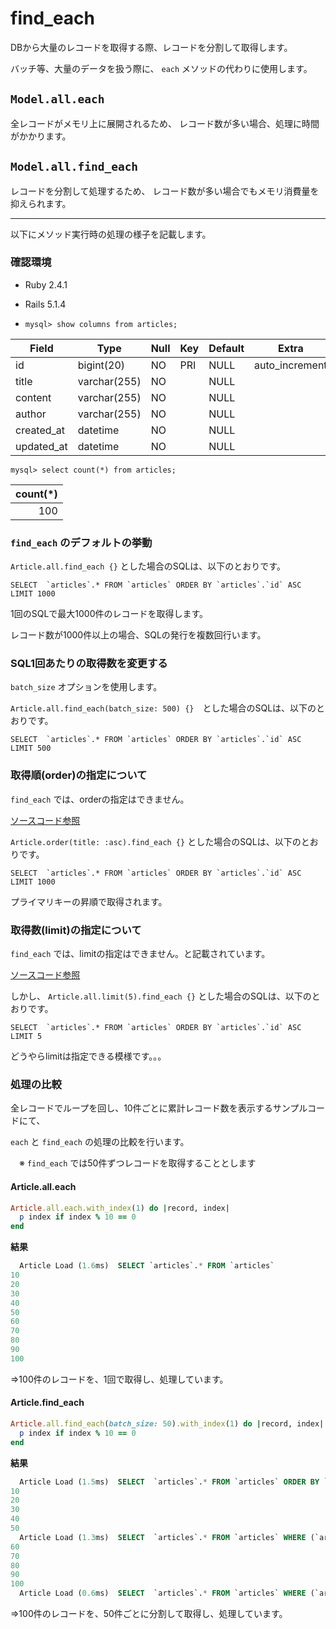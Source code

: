 # find_each

DBから大量のレコードを取得する際、レコードを分割して取得します。

バッチ等、大量のデータを扱う際に、 `each` メソッドの代わりに使用します。

## `Model.all.each`

全レコードがメモリ上に展開されるため、
レコード数が多い場合、処理に時間がかかります。

## `Model.all.find_each`

レコードを分割して処理するため、
レコード数が多い場合でもメモリ消費量を抑えられます。

---

以下にメソッド実行時の処理の様子を記載します。

### 確認環境

- Ruby 2.4.1

- Rails 5.1.4

- `mysql> show columns from articles;`

| Field      | Type         | Null | Key | Default | Extra          |
|------------|--------------|------|-----|---------|----------------|
| id         | bigint(20)   | NO   | PRI | NULL    | auto_increment |
| title      | varchar(255) | NO   |     | NULL    |                |
| content    | varchar(255) | NO   |     | NULL    |                |
| author     | varchar(255) | NO   |     | NULL    |                |
| created_at | datetime     | NO   |     | NULL    |                |
| updated_at | datetime     | NO   |     | NULL    |                |

`mysql> select count(*) from articles;`

| count(*) |
|---------:|
|      100 |

### `find_each` のデフォルトの挙動

`Article.all.find_each {}` とした場合のSQLは、以下のとおりです。

`` SELECT  `articles`.* FROM `articles` ORDER BY `articles`.`id` ASC LIMIT 1000 ``

1回のSQLで最大1000件のレコードを取得します。

レコード数が1000件以上の場合、SQLの発行を複数回行います。

### SQL1回あたりの取得数を変更する

`batch_size` オプションを使用します。

`Article.all.find_each(batch_size: 500) {}`　とした場合のSQLは、以下のとおりです。

``SELECT  `articles`.* FROM `articles` ORDER BY `articles`.`id` ASC LIMIT 500``

### 取得順(order)の指定について

`find_each` では、orderの指定はできません。

[ソースコード参照](https://github.com/rails/rails/blob/2a7cf24cb7aab28f483a6772b608e2868a9030ba/activerecord/lib/active_record/relation/batches.rb#L41)

`Article.order(title: :asc).find_each {}` とした場合のSQLは、以下のとおりです。

`` SELECT  `articles`.* FROM `articles` ORDER BY `articles`.`id` ASC LIMIT 1000 ``

プライマリキーの昇順で取得されます。

### 取得数(limit)の指定について

`find_each` では、limitの指定はできません。と記載されています。

[ソースコード参照](https://github.com/rails/rails/blob/2a7cf24cb7aab28f483a6772b608e2868a9030ba/activerecord/lib/active_record/relation/batches.rb#L46)


しかし、 `Article.all.limit(5).find_each {}` とした場合のSQLは、以下のとおりです。

`` SELECT  `articles`.* FROM `articles` ORDER BY `articles`.`id` ASC LIMIT 5 ``

どうやらlimitは指定できる模様です。。。

### 処理の比較

全レコードでループを回し、10件ごとに累計レコード数を表示するサンプルコードにて、

`each` と `find_each` の処理の比較を行います。

　※ `find_each` では50件ずつレコードを取得することとします

#### Article.all.each

```ruby
Article.all.each.with_index(1) do |record, index|
  p index if index % 10 == 0
end
```

**結果**
```sql
  Article Load (1.6ms)  SELECT `articles`.* FROM `articles`
10
20
30
40
50
60
70
80
90
100
```

⇒100件のレコードを、1回で取得し、処理しています。

#### Article.find_each

```ruby
Article.all.find_each(batch_size: 50).with_index(1) do |record, index|
  p index if index % 10 == 0
end
```

**結果**
```sql
  Article Load (1.5ms)  SELECT  `articles`.* FROM `articles` ORDER BY `articles`.`id` ASC LIMIT 50
10
20
30
40
50
  Article Load (1.3ms)  SELECT  `articles`.* FROM `articles` WHERE (`articles`.`id` > 50) ORDER BY `articles`.`id` ASC LIMIT 50
60
70
80
90
100
  Article Load (0.6ms)  SELECT  `articles`.* FROM `articles` WHERE (`articles`.`id` > 100) ORDER BY `articles`.`id` ASC LIMIT 50
```

⇒100件のレコードを、50件ごとに分割して取得し、処理しています。
